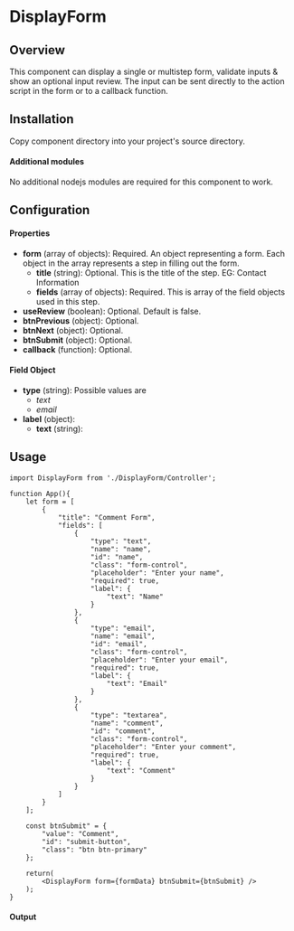# DisplayForm

## Overview
This component can display a single or multistep form, validate inputs & show an optional input review.  The input can be sent directly to the action script in the form or to a callback function.

## Installation
Copy component directory into your project's source directory.

#### Additional modules
No additional nodejs modules are required for this component to work.

## Configuration

#### Properties

- **form** (array of objects): Required.  An object representing a form.  Each object in the array represents a step in filling out the form.
    - **title** (string): Optional.  This is the title of the step.  EG: Contact Information
    - **fields** (array of objects): Required.  This is array of the field objects used in this step.
- **useReview** (boolean): Optional.  Default is false.
- **btnPrevious** (object): Optional.
- **btnNext** (object): Optional.
- **btnSubmit** (object): Optional.
- **callback** (function): Optional.

#### Field Object
- **type** (string): Possible values are
    - *text*
    - *email*
- **label** (object):
    - **text** (string):
## Usage
```
import DisplayForm from './DisplayForm/Controller';

function App(){
    let form = [
        {
            "title": "Comment Form",
            "fields": [
                {
                    "type": "text",
                    "name": "name",
                    "id": "name",
                    "class": "form-control",
                    "placeholder": "Enter your name",
                    "required": true,
                    "label": {
                        "text": "Name"
                    }
                },
                {
                    "type": "email",
                    "name": "email",
                    "id": "email",
                    "class": "form-control",
                    "placeholder": "Enter your email",
                    "required": true,
                    "label": {
                        "text": "Email"
                    }
                },
                {
                    "type": "textarea",
                    "name": "comment",
                    "id": "comment",
                    "class": "form-control",
                    "placeholder": "Enter your comment",
                    "required": true,
                    "label": {
                        "text": "Comment"
                    }
                }
            ]
        }						
    ];

    const btnSubmit" = {
        "value": "Comment",
        "id": "submit-button",
        "class": "btn btn-primary"
    };

    return(
        <DisplayForm form={formData} btnSubmit={btnSubmit} />
    );
}

```
#### Output